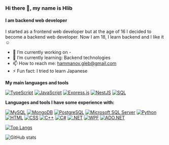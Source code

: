 ### Hi there 👋, my name is Hlib
#### I am backend web developer
I started as a frontend web developer but at the age of 16 I decided to become a backend web developer. Now I am 18, I learn backend and I like it☺

- 🔭 I’m currently working on -
- 🌱 I’m currently learning: Backend technologies
- 📫 How to reach me: hammanov.gleb@gmail.com 
- ⚡ Fun fact: I tried to learn Japanese 

**My main languages and tools**  

[![TypeScript](https://img.shields.io/badge/TypeScript-3178C6?logo=typescript&logoColor=white)](https://www.typescriptlang.org/)
[![JavaScript](https://img.shields.io/badge/JavaScript-F7DF1E?logo=javascript&logoColor=black)](https://developer.mozilla.org/en-US/docs/Web/JavaScript)
[![Express.js](https://img.shields.io/badge/Express.js-000000?logo=express&logoColor=white)](https://expressjs.com/)
[![NestJS](https://img.shields.io/badge/NestJS-E0234E?logo=nestjs&logoColor=white)](https://nestjs.com/)
[![SQL](https://img.shields.io/badge/SQL-4479A1?logo=sql&logoColor=white)](https://www.postgresql.org/)


**Languages and tools I have some experience with:**  

[![MySQL](https://img.shields.io/badge/MySQL-4479A1?logo=mysql&logoColor=white)](https://www.mysql.com/)
[![MongoDB](https://img.shields.io/badge/MongoDB-47A248?logo=mongodb&logoColor=white)](https://www.mongodb.com/)
[![PostgreSQL](https://img.shields.io/badge/PostgreSQL-336791?logo=postgresql&logoColor=white)](https://www.postgresql.org/)
[![Microsoft SQL Server](https://img.shields.io/badge/Microsoft_SQL_Server-CC2927?logo=microsoft-sql-server&logoColor=white)](https://www.microsoft.com/en-us/sql-server)
[![Python](https://img.shields.io/badge/Python-3776AB?logo=python&logoColor=white)](https://www.python.org/)
[![HTML](https://img.shields.io/badge/HTML-E34F26?logo=html5&logoColor=white)](https://developer.mozilla.org/en-US/docs/Web/HTML)
[![CSS](https://img.shields.io/badge/CSS-1572B6?logo=css3&logoColor=white)](https://developer.mozilla.org/en-US/docs/Web/CSS)
[![C++](https://img.shields.io/badge/C++-00599C?logo=cplusplus&logoColor=white)](https://isocpp.org/)
[![C#](https://img.shields.io/badge/C%23-239120?logo=csharp&logoColor=white)](https://docs.microsoft.com/en-us/dotnet/csharp/)
[![.NET](https://img.shields.io/badge/.NET-512BD4?logo=.net&logoColor=white)](https://dotnet.microsoft.com/)
[![WPF](https://img.shields.io/badge/WPF-4E8EE9)](https://docs.microsoft.com/en-us/dotnet/framework/wpf/)
[![ADO.NET](https://img.shields.io/badge/ADO.NET-512BD4?logo=microsoft-dotnet&logoColor=white)](https://docs.microsoft.com/en-us/dotnet/framework/data/adonet/)



[![Top Langs](https://github-readme-stats.vercel.app/api/top-langs/?username=Haguel)](https://github.com/anuraghazra/github-readme-stats)

![GitHub stats](https://github-readme-stats.vercel.app/api?username=Haguel&show_icons=true)  


